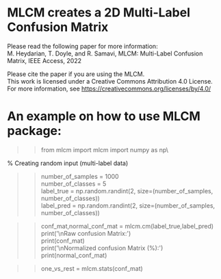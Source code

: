 # MLCM creates a 2D Multi-Label Confusion Matrix
Please read the following paper for more information:\
M. Heydarian, T. Doyle, and R. Samavi, MLCM: Multi-Label Confusion Matrix, IEEE Access, 2022

Please cite the paper if you are using the MLCM.\
This work is licensed under a Creative Commons Attribution 4.0 License. For more information, see https://creativecommons.org/licenses/by/4.0/

# An example on how to use MLCM package:
>> from mlcm import mlcm
>> import numpy as np\

% Creating random input (multi-label data)
>> number_of_samples = 1000\
>> number_of_classes = 5\
>> label_true = np.random.randint(2, size=(number_of_samples, number_of_classes))\
>> label_pred = np.random.randint(2, size=(number_of_samples, number_of_classes))

>> conf_mat,normal_conf_mat = mlcm.cm(label_true,label_pred)\
>> print('\nRaw confusion Matrix:')\
>> print(conf_mat)\
>> print('\nNormalized confusion Matrix (%):')\
>> print(normal_conf_mat)

>> one_vs_rest = mlcm.stats(conf_mat)
